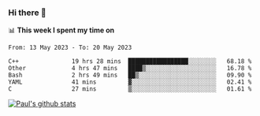 ### Hi there 👋

📊 **This week I spent my time on**
<!--START_SECTION:waka-->

```text
From: 13 May 2023 - To: 20 May 2023

C++               19 hrs 28 mins  █████████████████░░░░░░░░   68.18 %
Other             4 hrs 47 mins   ████▒░░░░░░░░░░░░░░░░░░░░   16.78 %
Bash              2 hrs 49 mins   ██▒░░░░░░░░░░░░░░░░░░░░░░   09.90 %
YAML              41 mins         ▓░░░░░░░░░░░░░░░░░░░░░░░░   02.41 %
C                 27 mins         ▒░░░░░░░░░░░░░░░░░░░░░░░░   01.61 %
```

<!--END_SECTION:waka-->


[![Paul's github stats](https://github-readme-stats.vercel.app/api?username=mickeyouyou&theme=dracula&show_icons=true)](https://github.com/anuraghazra/github-readme-stats)
